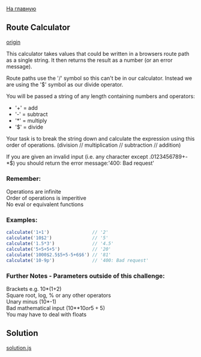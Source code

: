 [На главную](https://github.com/svgaryaev/codewars)

## Route Calculator

[origin](https://www.codewars.com/kata/581bc0629ad9ff9873000316)

This calculator takes values that could be written in a browsers route path as a single string. It then returns the result as a number (or an error message).

Route paths use the '/' symbol so this can't be in our calculator. Instead we are using the '$' symbol as our divide operator.

You will be passed a string of any length containing numbers and operators:

- '+' = add
- '-' = subtract
- '*' = multiply
- '$' = divide

Your task is to break the string down and calculate the expression using this order of operations. (division  //  multiplication  //  subtraction  //  addition)

If you are given an invalid input (i.e. any character except .0123456789+-*$) you should return the error message:'400: Bad request'

### Remember:

Operations are infinite  
Order of operations is imperitive  
No eval or equivalent functions  

### Examples:

```js
calculate('1+1')                // '2'
calculate('10$2')               // '5'
calculate('1.5*3')              // '4.5'
calculate('5+5+5+5')            // '20'
calculate('1000$2.5$5+5-5+6$6') // '81'
calculate('10-9p')              // '400: Bad request'
```

### Further Notes - Parameters outside of this challenge:

Brackets e.g. 10*(1+2)  
Square root, log, % or any other operators  
Unary minus (10*-1)  
Bad mathematical input (10**$10 or 5+5$)  
You may have to deal with floats  

## Solution

[solution.js](solution.js)

